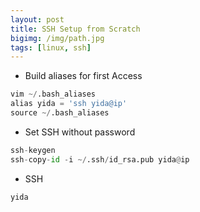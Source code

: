 ```yaml
---
layout: post
title: SSH Setup from Scratch
bigimg: /img/path.jpg
tags: [linux, ssh]
---
```

* Build aliases for first Access

```python
vim ~/.bash_aliases
alias yida = 'ssh yida@ip'
source ~/.bash_aliases
```
* Set SSH without password

```python
ssh-keygen
ssh-copy-id -i ~/.ssh/id_rsa.pub yida@ip
```
* SSH

```python
yida
```
